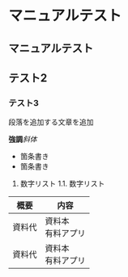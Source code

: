# マニュアルテスト
## マニュアルテスト
## テスト2
### テスト3
段落を追加する文章を追加

**強調***斜体*
- 箇条書き
- 箇条書き

1. 数字リスト
1.1. 数字リスト

|概要|内容
|--|--
|資料代|資料本<br>有料アプリ
|資料代|資料本<br>有料アプリ


